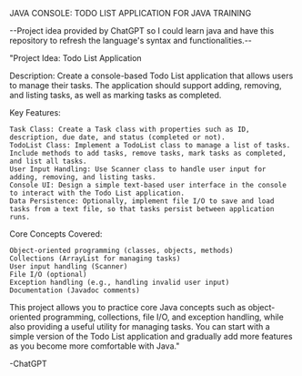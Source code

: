 JAVA CONSOLE: TODO LIST APPLICATION FOR JAVA TRAINING


--Project idea provided by ChatGPT so I could learn java and have this repository to refresh the language's syntax and functionalities.--


"Project Idea: Todo List Application 

Description:
Create a console-based Todo List application that allows users to manage their tasks. The application should support adding, removing, and listing tasks, as well as marking tasks as completed.

Key Features:

    Task Class: Create a Task class with properties such as ID, description, due date, and status (completed or not).
    TodoList Class: Implement a TodoList class to manage a list of tasks. Include methods to add tasks, remove tasks, mark tasks as completed, and list all tasks.
    User Input Handling: Use Scanner class to handle user input for adding, removing, and listing tasks.
    Console UI: Design a simple text-based user interface in the console to interact with the Todo List application.
    Data Persistence: Optionally, implement file I/O to save and load tasks from a text file, so that tasks persist between application runs.

Core Concepts Covered:

    Object-oriented programming (classes, objects, methods)
    Collections (ArrayList for managing tasks)
    User input handling (Scanner)
    File I/O (optional)
    Exception handling (e.g., handling invalid user input)
    Documentation (Javadoc comments)

This project allows you to practice core Java concepts such as object-oriented programming, collections, file I/O, and exception handling, while also providing a useful utility for managing tasks. You can start with a simple version of the Todo List application and gradually add more features as you become more comfortable with Java."

-ChatGPT
